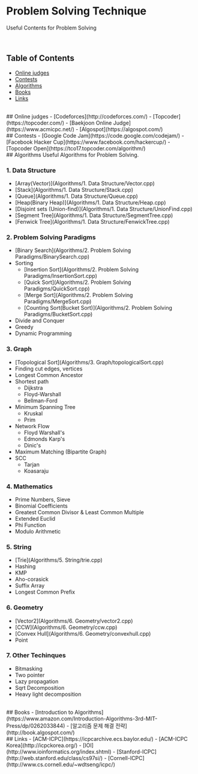 # Problem Solving Technique
Useful Contents for Problem Solving

<br />   

## Table of Contents
- [Online judges](#online-judges)
- [Contests](#contents)
- [Algorithms](#algorithms)
- [Books](#books)
- [Links](#links)

<br />   

<a name="online-judges"/>
## Online judges
- [Codeforces](http://codeforces.com/)
- [Topcoder](https://topcoder.com/)
- [Baekjoon Online Judge](https://www.acmicpc.net/)
- [Algospot](https://algospot.com/)

<br />  

<a name="contents"/>
## Contests
- [Google Code Jam](https://code.google.com/codejam/)  
- [Facebook Hacker Cup](https://www.facebook.com/hackercup/)  
- [Topcoder Open](https://tco17.topcoder.com/algorithm/)  
    
<br />   

<a name="algorithms"/>
##  Algorithms
Useful Algorithms for Problem Solving.


### 1. Data Structure
* [Array(Vector)](Algorithms/1. Data Structure/Vector.cpp)
* [Stack](Algorithms/1. Data Structure/Stack.cpp)
* [Queue](Algorithms/1. Data Structure/Queue.cpp)
* [Heap(Binary Heap)](Algorithms/1. Data Structure/Heap.cpp)
* [Disjoint sets (Union-find)](Algorithms/1. Data Structure/UnionFind.cpp)
* [Segment Tree](Algorithms/1. Data Structure/SegmentTree.cpp)
* [Fenwick Tree](Algorithms/1. Data Structure/FenwickTree.cpp)

### 2. Problem Solving Paradigms
* [Binary Search](Algorithms/2. Problem Solving Paradigms/BinarySearch.cpp)
* Sorting
	* [Insertion Sort](Algorithms/2. Problem Solving Paradigms/InsertionSort.cpp)
	* [Quick Sort](Algorithms/2. Problem Solving Paradigms/QuickSort.cpp)
	* [Merge Sort](Algorithms/2. Problem Solving Paradigms/MergeSort.cpp)
	* [Counting Sort(Bucket Sort)](Algorithms/2. Problem Solving Paradigms/BucketSort.cpp)
* Divide and Conquer
* Greedy
* Dynamic Programming

### 3. Graph
* [Topological Sort](Algorithms/3. Graph/topologicalSort.cpp)
* Finding cut edges, vertices
* Longest Common Ancestor
* Shortest path
	* Dijkstra
	* Floyd-Warshall
	* Bellman-Ford
* Minimum Spanning Tree
	* Kruskal
	* Prim
* Network Flow
	* Floyd Warshall's
	* Edmonds Karp's
	* Dinic's
* Maximum Matching (Bipartite Graph)
* SCC
	* Tarjan
	* Koasaraju

### 4. Mathematics
* Prime Numbers, Sieve
* Binomial Coefficients
* Greatest Common Divisor & Least Common Multiple
* Extended Euclid
* Phi Function
* Modulo Arithmetic

### 5. String
* [Trie](Algorithms/5. String/trie.cpp)
* Hashing
* KMP
* Aho-corasick
* Suffix Array
* Longest Common Prefix

### 6. Geometry
* [Vector2](Algorithms/6. Geometry/vector2.cpp)
* [CCW](Algorithms/6. Geometry/ccw.cpp)
* [Convex Hull](Algorithms/6. Geometry/convexhull.cpp)
* Point

### 7. Other Techinques
* Bitmasking
* Two pointer
* Lazy propagation
* Sqrt Decomposition
* Heavy light decomposition

<br />   

<a name="books"/>
## Books
- [Introduction to Algorithms](https://www.amazon.com/Introduction-Algorithms-3rd-MIT-Press/dp/0262033844)
- [알고리즘 문제 해결 전략](http://book.algospot.com/)

<br />   

<a name="links"/>
## Links
- [ACM-ICPC](https://icpcarchive.ecs.baylor.edu/)
- [ACM-ICPC Korea](http://icpckorea.org/)
- [IOI](http://www.ioinformatics.org/index.shtml)
- [Stanford-ICPC](http://web.stanford.edu/class/cs97si/)
- [Cornell-ICPC](http://www.cs.cornell.edu/~wdtseng/icpc/)





